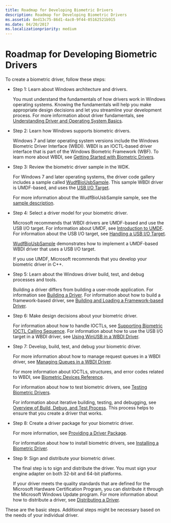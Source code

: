 ```yaml
---
title: Roadmap for Developing Biometric Drivers
description: Roadmap for Developing Biometric Drivers
ms.assetid: 8ed13c75-86d1-4ac0-9f44-05162521b915
ms.date: 04/20/2017
ms.localizationpriority: medium
---
```


# Roadmap for Developing Biometric Drivers


To create a biometric driver, follow these steps:

-   Step 1: Learn about Windows architecture and drivers.

    You must understand the fundamentals of how drivers work in Windows operating systems. Knowing the fundamentals will help you make appropriate design decisions and let you streamline your development process. For more information about driver fundamentals, see [Understanding Driver and Operating System Basics](https://msdn.microsoft.com/library/windows/hardware/ff554731).

-   Step 2: Learn how Windows supports biometric drivers.

    Windows 7 and later operating system versions include the Windows Biometric Driver Interface (WBDI). WBDI is an IOCTL-based driver interface that is part of the Windows Biometric Framework (WBF). To learn more about WBDI, see [Getting Started with Biometric Drivers](getting-started-with-biometric-drivers.md).

-   Step 3: Review the biometric driver sample in the WDK.

    For Windows 7 and later operating systems, the driver code gallery includes a sample called [WudfBioUsbSample](https://github.com/Microsoft/Windows-driver-samples/tree/master/biometrics/driver). This sample WBDI driver is UMDF-based, and uses the [USB I/O Target](https://msdn.microsoft.com/library/windows/hardware/ff561358).

    For more information about the WudfBioUsbSample sample, see the [sample description](https://github.com/Microsoft/Windows-driver-samples/tree/master/biometrics).

-   Step 4: Select a driver model for your biometric driver.

    Microsoft recommends that WBDI drivers are UMDF-based and use the USB I/O target. For information about UMDF, see [Introduction to UMDF](https://msdn.microsoft.com/library/windows/hardware/ff554928). For information about the USB I/O target, see [Handling a USB I/O Target](https://msdn.microsoft.com/library/windows/hardware/ff561358).

    [WudfBioUsbSample](https://github.com/Microsoft/Windows-driver-samples/tree/master/biometrics/driver) demonstrates how to implement a UMDF-based WBDI driver that uses a USB I/O target.

    If you use UMDF, Microsoft recommends that you develop your biometric driver in C++.

-   Step 5: Learn about the Windows driver build, test, and debug processes and tools.

    Building a driver differs from building a user-mode application. For information see [Building a Driver](https://docs.microsoft.com/windows-hardware/drivers/develop/building-a-driver). For information about how to build a framework-based driver, see [Building and Loading a Framework-based Driver](https://msdn.microsoft.com/library/windows/hardware/ff540730).

-   Step 6: Make design decisions about your biometric driver.

    For information about how to handle IOCTLs, see [Supporting Biometric IOCTL Calling Sequence](supporting-biometric-ioctl-calling-sequence.md). For information about how to use the USB I/O target in a WBDI driver, see [Using WinUSB in a WBDI Driver](using-winusb-in-a-wbdi-driver.md).

-   Step 7: Develop, build, test, and debug your biometric driver.

    For more information about how to manage request queues in a WBDI driver, see [Managing Queues in a WBDI Driver](managing-queues-in-a-wbdi-driver.md).

    For more information about IOCTLs, structures, and error codes related to WBDI, see [Biometric Devices Reference](https://msdn.microsoft.com/library/windows/hardware/ff536410).

    For information about how to test biometric drivers, see [Testing Biometric Drivers](testing-biometric-drivers.md).

    For information about iterative building, testing, and debugging, see [Overview of Build, Debug, and Test Process](https://msdn.microsoft.com/windows-drivers/develop/visual_studio_driver_development_environment). This process helps to ensure that you create a driver that works.

-   Step 8: Create a driver package for your biometric driver.

    For more information, see [Providing a Driver Package](https://msdn.microsoft.com/windows-drivers/develop/creating_a_driver_package).

    For information about how to install biometric drivers, see [Installing a Biometric Driver](installing-a-biometric-driver.md).

-   Step 9: Sign and distribute your biometric driver.

    The final step is to sign and distribute the driver. You must sign your engine adapter on both 32-bit and 64-bit platforms.

    If your driver meets the quality standards that are defined for the Microsoft Hardware Certification Program, you can distribute it through the Microsoft Windows Update program. For more information about how to distribute a driver, see [Distributing a Driver](https://msdn.microsoft.com/windows-drivers/develop/distributing_a_driver_package_win8).

These are the basic steps. Additional steps might be necessary based on the needs of your individual driver.

 

 






